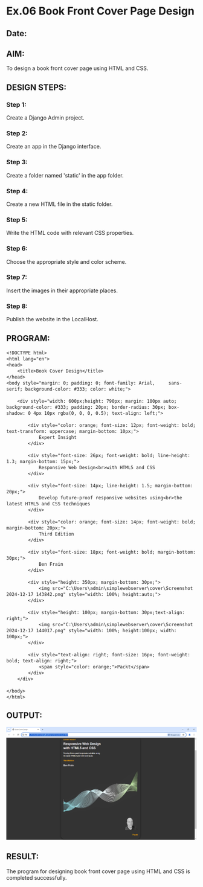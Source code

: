 # Ex.06 Book Front Cover Page Design
## Date:

## AIM:
To design a book front cover page using HTML and CSS.

## DESIGN STEPS:

### Step 1:
Create a Django Admin project.

### Step 2:
Create an app in the Django interface.

### Step 3:
Create a folder named 'static' in the app folder.

### Step 4:
Create a new HTML file in the static folder.

### Step 5:
Write the HTML code with relevant CSS properties.

### Step 6:
Choose the appropriate style and color scheme.

### Step 7:
Insert the images in their appropriate places.

### Step 8:
Publish the website in the LocalHost.

## PROGRAM:
```
<!DOCTYPE html>
<html lang="en">
<head>
    <title>Book Cover Design</title>
</head>
<body style="margin: 0; padding: 0; font-family: Arial,     sans-serif; background-color: #333; color: white;">

    <div style="width: 600px;height: 790px; margin: 100px auto; background-color: #333; padding: 20px; border-radius: 30px; box-shadow: 0 4px 10px rgba(0, 0, 0, 0.5); text-align: left;">

        <div style="color: orange; font-size: 12px; font-weight: bold; text-transform: uppercase; margin-bottom: 10px;">
            Expert Insight
        </div>

        <div style="font-size: 26px; font-weight: bold; line-height: 1.3; margin-bottom: 15px;">
            Responsive Web Design<br>with HTML5 and CSS
        </div>

        <div style="font-size: 14px; line-height: 1.5; margin-bottom: 20px;">
            Develop future-proof responsive websites using<br>the latest HTML5 and CSS techniques
        </div>

        <div style="color: orange; font-size: 14px; font-weight: bold; margin-bottom: 20px;">
            Third Edition
        </div>

        <div style="font-size: 18px; font-weight: bold; margin-bottom: 30px;">
            Ben Frain
        </div>

        <div style="height: 350px; margin-bottom: 30px;">
            <img src="C:\Users\admin\simplewebserver\cover\Screenshot 2024-12-17 143842.png" style="width: 100%; height:auto;">
        </div>

        <div style="height: 100px; margin-bottom: 30px;text-align: right;">
            <img src="C:\Users\admin\simplewebserver\cover\Screenshot 2024-12-17 144017.png" style="width: 100%; height:100px; width: 100px;">
        </div>

        <div style="text-align: right; font-size: 16px; font-weight: bold; text-align: right;">
            <span style="color: orange;">Packt</span>
        </div>
    </div>

</body>
</html>
```

## OUTPUT:
![alt text](<Screenshot 2024-12-24 142252.png>)

## RESULT:
The program for designing book front cover page using HTML and CSS is completed successfully.
